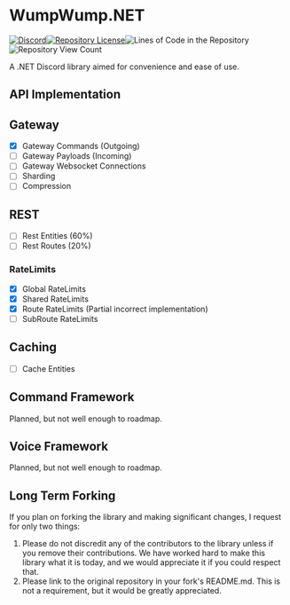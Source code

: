 # WumpWump.NET

<a href="https://discord.gg/6bjPzA8P6h"><img src="https://img.shields.io/discord/1070516376046944286?style=flat-square&logo=discord&label=Discord" alt="Discord"></a><a href="/LICENSE"><img src="https://img.shields.io/github/license/OoLunar/WumpWump.NET?style=flat-square&logo=github" alt="Repository License"></a><img src="https://img.shields.io/endpoint?url=https%3A%2F%2Fghloc.vercel.app%2Fapi%2FOoLunar%2FWumpWump.NET%2Fbadge&style=flat-square&logo=github&label=Lines%20of%20Code" alt="Lines of Code in the Repository"><img src="https://cloudflare-route-tracker.oolunar.workers.dev/github/oolunar/wumpwump.net?style=flat-square&label=Profile%20Views&color=6b73db&logo=github&logoEmbed" alt="Repository View Count"/>

A .NET Discord library aimed for convenience and ease of use.

## API Implementation

## Gateway
- [x] Gateway Commands (Outgoing)
- [ ] Gateway Payloads (Incoming)
- [ ] Gateway Websocket Connections
- [ ] Sharding
- [ ] Compression

## REST
- [ ] Rest Entities (60%)
- [ ] Rest Routes (20%)

### RateLimits
- [x] Global RateLimits
- [x] Shared RateLimits
- [x] Route RateLimits (Partial incorrect implementation)
- [ ] SubRoute RateLimits

## Caching
- [ ] Cache Entities

## Command Framework
Planned, but not well enough to roadmap.

## Voice Framework
Planned, but not well enough to roadmap.

## Long Term Forking

If you plan on forking the library and making significant changes, I request for only two things:

1. Please do not discredit any of the contributors to the library unless if you remove their contributions. We have worked hard to make this library what it is today, and we would appreciate it if you could respect that.
2. Please link to the original repository in your fork's README.md. This is not a requirement, but it would be greatly appreciated.